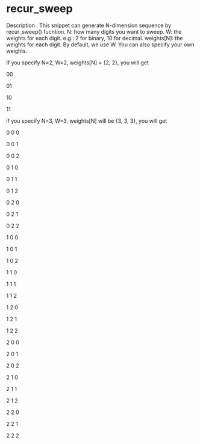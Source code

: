 # recur_sweep
Description : This snippet can generate N-dimension sequence by recur_sweep()
               fucntion.
N: how many digits you want to sweep.
W: the weights for each digit. e.g.: 2 for binary, 10 for decimal.
weights[N]: the weights for each digit. By default, we use W.
            You can also specify your own weights.

If you specify N=2, W=2, weights[N] = {2, 2}, you will get

00

01

10

11


if you specify N=3, W=3, weights[N] will be {3, 3, 3}, you will get

0 0 0 

0 0 1 

0 0 2 

0 1 0 

0 1 1 

0 1 2 

0 2 0 

0 2 1 

0 2 2 

1 0 0 

1 0 1 

1 0 2 

1 1 0 

1 1 1 

1 1 2 

1 2 0 

1 2 1 

1 2 2 

2 0 0 

2 0 1 

2 0 2 

2 1 0 

2 1 1 

2 1 2 

2 2 0 

2 2 1 

2 2 2 

